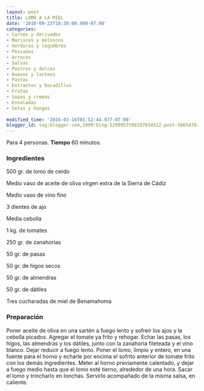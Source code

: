 ```yaml
---
layout: post
title: LOMO A LA MIEL
date: '2010-09-23T18:30:00.000-07:00'
categories:
- Carnes y derivados
- Mariscos y moluscos
- Verduras y legumbres
- Pescados
- Arroces
- Salsas
- Postres y dulces
- Huevos y lacteos
- Pastas
- Entrantes y bocadillos
- Frutas
- Sopas y cremas
- Ensaladas
- Setas y hongos
 
modified_time: '2016-03-16T01:52:44.977-07:00'
blogger_id: tag:blogger.com,1999:blog-5299957599287034512.post-5665476373959444828
---
```


Para 4 personas.
<b>Tiempo</b> 60 minutos.

<h3>Ingredientes</h3>

500 gr. de lomo de cerdo

Medio vaso de aceite de oliva virgen extra de la Sierra de Cádiz

Medio vaso de vino fino

3 dientes de ajo

Media cebolla

1 kg. de tomates

250 gr. de zanahorias

50 gr. de pasas

50 gr. de higos secos

50 gr. de almendras

50 gr. de dátiles

Tres cucharadas de miel de Benamahoma

<h3>Preparación</h3>

Poner aceite de oliva en una sartén a fuego lento y sofreír los ajos y la cebolla picados. Agregar el tomate ya frito y rehogar. Echar las pasas, los higos, las almendras y los dátiles, junto con la zanahoria fileteada y el vino blanco. Dejar reducir a fuego lento. Poner el lomo, limpio y entero, en una fuente para el horno y echarle por encima el sofrito anterior de tomate frito con los demás ingredientes. Meter al horno previamente calentado, y dejar a fuego medio hasta que el lomo esté tierno, alrededor de una hora. Sacar el lomo y trincharlo en lonchas. Servirlo acompañado de la misma salsa, en caliente.

